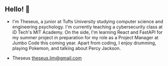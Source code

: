 ## Hello! 👋
- I'm Theseus, a junior at Tufts University studying computer science and engineering psychology. I'm currently teaching a cybersecurity class at iD Tech's MIT Academy. On the side, I'm learning React and FastAPI for my summer project in preparation for my role as a Project Manager at Jumbo Code this coming year. Apart from coding, I enjoy drumming, playing Pokemon, and talking about Percy Jackson.

- Theseus
theseus.lim@gmail.com


<!--
**theseus27/theseus27** is a ✨ _special_ ✨ repository because its `README.md` (this file) appears on your GitHub profile.

Here are some ideas to get you started:
-->
